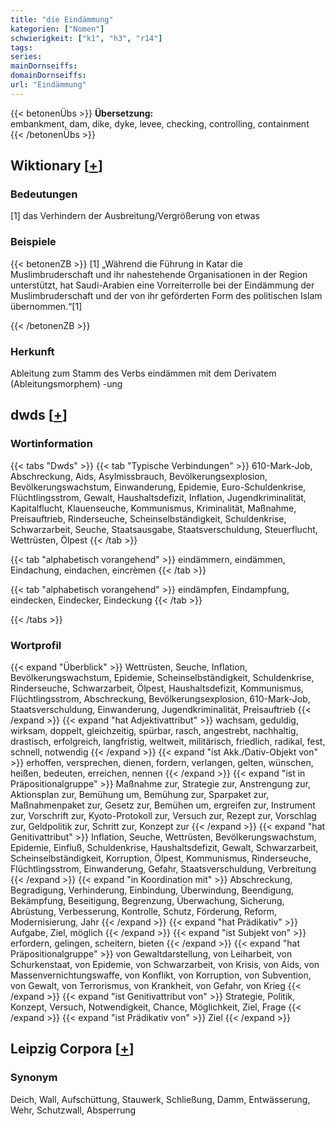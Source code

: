```yaml
---
title: "die Eindämmung"
kategorien: ["Nomen"]
schwierigkeit: ["k1", "h3", "r14"]
tags:
series:
mainDornseiffs:
domainDornseiffs:
url: "Eindämmung"
---
```


{{< betonenÜbs >}}
**Übersetzung:**  
embankment, dam, dike, dyke, levee, checking, controlling, containment  
{{< /betonenÜbs >}}

## Wiktionary [[+](https://de.wiktionary.org/wiki/Eindämmung)]

### Bedeutungen
[1] das Verhindern der Ausbreitung/Vergrößerung von etwas  

### Beispiele
{{< betonenZB >}}
[1] „Während die Führung in Katar die Muslimbruderschaft und ihr nahestehende Organisationen in der Region unterstützt, hat Saudi-Arabien eine Vorreiterrolle bei der Eindämmung der Muslimbruderschaft und der von ihr geförderten Form des politischen Islam übernommen.“[1]  

{{< /betonenZB >}}
### Herkunft
Ableitung zum Stamm des Verbs eindämmen mit dem Derivatem (Ableitungsmorphem) -ung  



## dwds [[+](https://www.dwds.de/wb/Eindämmung)]

### Wortinformation
{{< tabs "Dwds" >}}
{{< tab "Typische Verbindungen" >}}
610-Mark-Job, Abschreckung, Aids, Asylmissbrauch, Bevölkerungsexplosion, Bevölkerungswachstum, Einwanderung, Epidemie, Euro-Schuldenkrise, Flüchtlingsstrom, Gewalt, Haushaltsdefizit, Inflation, Jugendkriminalität, Kapitalflucht, Klauenseuche, Kommunismus, Kriminalität, Maßnahme, Preisauftrieb, Rinderseuche, Scheinselbständigkeit, Schuldenkrise, Schwarzarbeit, Seuche, Staatsausgabe, Staatsverschuldung, Steuerflucht, Wettrüsten, Ölpest
{{< /tab >}}

{{< tab "alphabetisch vorangehend" >}}
eindämmern, eindämmen, Eindachung, eindachen, eincrèmen
{{< /tab >}}

{{< tab "alphabetisch vorangehend" >}}
eindämpfen, Eindampfung, eindecken, Eindecker, Eindeckung
{{< /tab >}}

{{< /tabs >}}

### Wortprofil
{{< expand "Überblick" >}} Wettrüsten, Seuche, Inflation, Bevölkerungswachstum, Epidemie, Scheinselbständigkeit, Schuldenkrise, Rinderseuche, Schwarzarbeit, Ölpest, Haushaltsdefizit, Kommunismus, Flüchtlingsstrom, Abschreckung, Bevölkerungsexplosion, 610-Mark-Job, Staatsverschuldung, Einwanderung, Jugendkriminalität, Preisauftrieb {{< /expand >}}
{{< expand "hat Adjektivattribut" >}} wachsam, geduldig, wirksam, doppelt, gleichzeitig, spürbar, rasch, angestrebt, nachhaltig, drastisch, erfolgreich, langfristig, weltweit, militärisch, friedlich, radikal, fest, schnell, notwendig {{< /expand >}}
{{< expand "ist Akk./Dativ-Objekt von" >}} erhoffen, versprechen, dienen, fordern, verlangen, gelten, wünschen, heißen, bedeuten, erreichen, nennen {{< /expand >}}
{{< expand "ist in Präpositionalgruppe" >}} Maßnahme zur, Strategie zur, Anstrengung zur, Aktionsplan zur, Bemühung um, Bemühung zur, Sparpaket zur, Maßnahmenpaket zur, Gesetz zur, Bemühen um, ergreifen zur, Instrument zur, Vorschrift zur, Kyoto-Protokoll zur, Versuch zur, Rezept zur, Vorschlag zur, Geldpolitik zur, Schritt zur, Konzept zur {{< /expand >}}
{{< expand "hat Genitivattribut" >}} Inflation, Seuche, Wettrüsten, Bevölkerungswachstum, Epidemie, Einfluß, Schuldenkrise, Haushaltsdefizit, Gewalt, Schwarzarbeit, Scheinselbständigkeit, Korruption, Ölpest, Kommunismus, Rinderseuche, Flüchtlingsstrom, Einwanderung, Gefahr, Staatsverschuldung, Verbreitung {{< /expand >}}
{{< expand "in Koordination mit" >}} Abschreckung, Begradigung, Verhinderung, Einbindung, Überwindung, Beendigung, Bekämpfung, Beseitigung, Begrenzung, Überwachung, Sicherung, Abrüstung, Verbesserung, Kontrolle, Schutz, Förderung, Reform, Modernisierung, Jahr {{< /expand >}}
{{< expand "hat Prädikativ" >}} Aufgabe, Ziel, möglich {{< /expand >}}
{{< expand "ist Subjekt von" >}} erfordern, gelingen, scheitern, bieten {{< /expand >}}
{{< expand "hat Präpositionalgruppe" >}} von Gewaltdarstellung, von Leiharbeit, von Schurkenstaat, von Epidemie, von Schwarzarbeit, von Krisis, von Aids, von Massenvernichtungswaffe, von Konflikt, von Korruption, von Subvention, von Gewalt, von Terrorismus, von Krankheit, von Gefahr, von Krieg {{< /expand >}}
{{< expand "ist Genitivattribut von" >}} Strategie, Politik, Konzept, Versuch, Notwendigkeit, Chance, Möglichkeit, Ziel, Frage {{< /expand >}}
{{< expand "ist Prädikativ von" >}} Ziel {{< /expand >}}

## Leipzig Corpora [[+](https://corpora.uni-leipzig.de/en/res?word=Eindämmung&corpusId=deu_newscrawl-public_2018)]


### Synonym
Deich, Wall, Aufschüttung, Stauwerk, Schließung, Damm, Entwässerung, Wehr, Schutzwall, Absperrung

